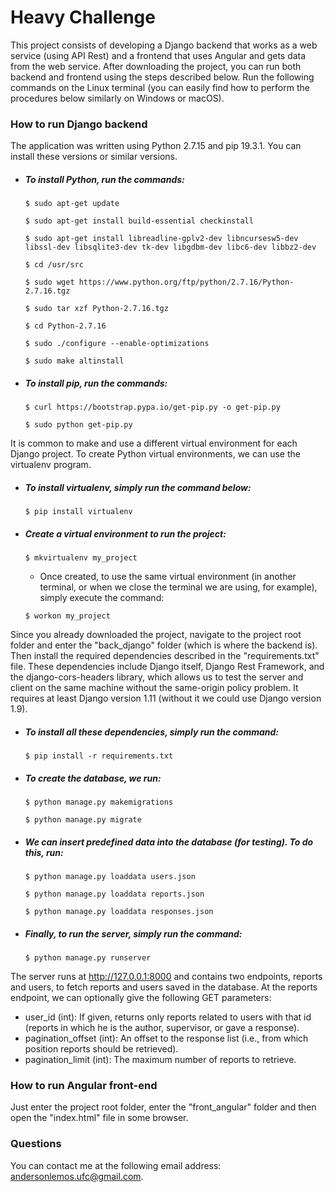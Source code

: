 # Heavy Challenge

This project consists of developing a Django backend that works as a web service (using API Rest) and a frontend that uses Angular and gets data from the web service.
After downloading the project, you can run both backend and frontend using the steps described below.
Run the following commands on the Linux terminal (you can easily find how to perform the procedures below similarly on Windows or macOS).

### How to run Django backend

The application was written using Python 2.7.15 and pip 19.3.1. You can install these versions or similar versions.

- ##### To install Python, run the commands:

	`$ sudo apt-get update`
	
	`$ sudo apt-get install build-essential checkinstall`
	
	`$ sudo apt-get install libreadline-gplv2-dev libncursesw5-dev libssl-dev libsqlite3-dev tk-dev libgdbm-dev libc6-dev libbz2-dev`
	
	`$ cd /usr/src`
	
	`$ sudo wget https://www.python.org/ftp/python/2.7.16/Python-2.7.16.tgz`
	
	`$ sudo tar xzf Python-2.7.16.tgz`
	
	`$ cd Python-2.7.16`
	
	`$ sudo ./configure --enable-optimizations`
	
	`$ sudo make altinstall`

- ##### To install pip, run the commands:

	`$ curl https://bootstrap.pypa.io/get-pip.py -o get-pip.py`
	
	`$ sudo python get-pip.py`

It is common to make and use a different virtual environment for each Django project. To create Python virtual environments, we can use the virtualenv program.

- ##### To install virtualenv, simply run the command below:

	`$ pip install virtualenv`

- ##### Create a virtual environment to run the project:

	`$ mkvirtualenv my_project`

	- Once created, to use the same virtual environment (in another terminal, or when we close the terminal we are using, for example), simply execute the command:
	
	`$ workon my_project`

Since you already downloaded the project, navigate to the project root folder and enter the "back_django" folder (which is where the backend is). Then install the required dependencies described in the "requirements.txt" file. These dependencies include Django itself, Django Rest Framework, and the django-cors-headers library, which allows us to test the server and client on the same machine without the same-origin policy problem. It requires at least Django version 1.11 (without it we could use Django version 1.9).

- ##### To install all these dependencies, simply run the command:

	`$ pip install -r requirements.txt`

- ##### To create the database, we run:

	`$ python manage.py makemigrations`
	
	`$ python manage.py migrate`

- ##### We can insert predefined data into the database (for testing). To do this, run:

	`$ python manage.py loaddata users.json`
	
	`$ python manage.py loaddata reports.json`
	
	`$ python manage.py loaddata responses.json`

- ##### Finally, to run the server, simply run the command:

	`$ python manage.py runserver`

The server runs at http://127.0.0.1:8000 and contains two endpoints, reports and users, to fetch reports and users saved in the database. At the reports endpoint, we can optionally give the following GET parameters:
- user_id (int): If given, returns only reports related to users with that id (reports in which he is the author, supervisor, or gave a response).
- pagination_offset (int): An offset to the response list (i.e., from which position reports should be retrieved).
- pagination_limit (int): The maximum number of reports to retrieve.

### How to run Angular front-end

Just enter the project root folder, enter the "front_angular" folder and then open the "index.html" file in some browser.

### Questions

You can contact me at the following email address: andersonlemos.ufc@gmail.com.

